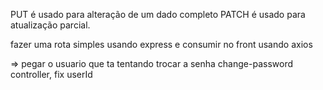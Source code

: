 PUT é usado para alteração de um dado completo
PATCH é usado para atualização parcial.

fazer uma rota simples usando express e consumir no front usando axios

=> pegar o usuario que ta tentando trocar a senha
change-password controller, fix userId
